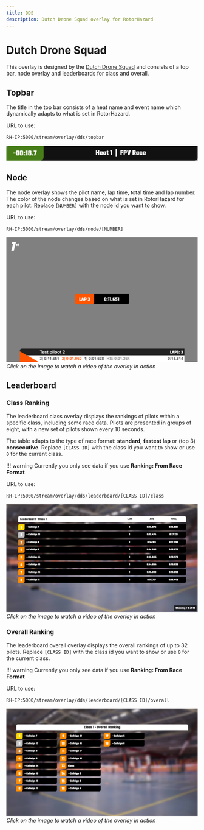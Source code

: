```yaml
---
title: DDS
description: Dutch Drone Squad overlay for RotorHazard
---
```


# Dutch Drone Squad

This overlay is designed by the <a href="https://dutchdronesquad.nl" target="_blank">Dutch Drone Squad</a> and consists of a top bar, node overlay and leaderboards for class and overall.

## Topbar

The title in the top bar consists of a heat name and event name which dynamically adapts to what is set in RotorHazard.

URL to use:

```bash
RH-IP:5000/stream/overlay/dds/topbar
```

![alt Screenshot of topbar](../assets/img/overlays/dds/topbar-dds.png)

## Node

The node overlay shows the pilot name, lap time, total time and lap number. The color of the node changes based on what is set in RotorHazard for each pilot. Replace `[NUMBER]` with the node id you want to show.

URL to use:

```bash
RH-IP:5000/stream/overlay/dds/node/[NUMBER]
```

[![Watch the video](../assets/img/overlays/dds/node-dds.png)](https://www.youtube.com/watch?v=ZpV0veJErvE)
_Click on the image to watch a video of the overlay in action_

## Leaderboard 

### Class Ranking

The leaderboard class overlay displays the rankings of pilots within a specific class, including some race data. Pilots are presented in groups of eight, with a new set of pilots shown every 10 seconds.

The table adapts to the type of race format: **standard**, **fastest lap** or (top 3) **consecutive**. Replace `[CLASS ID]` with the class id you want to show or use `0` for the current class.

!!! warning
    Currently you only see data if you use **Ranking: From Race Format**

URL to use:

```bash
RH-IP:5000/stream/overlay/dds/leaderboard/[CLASS ID]/class
```


[![Watch the video](../assets/img/overlays/dds/ranking_class-dds.png)](https://youtu.be/xqIuBfLjtJE)
_Click on the image to watch a video of the overlay in action_

### Overall Ranking

The leaderboard overall overlay displays the overall rankings of up to 32 pilots. Replace `[CLASS ID]` with the class id you want to show or use `0` for the current class.

!!! warning
    Currently you only see data if you use **Ranking: From Race Format**

URL to use:

```bash
RH-IP:5000/stream/overlay/dds/leaderboard/[CLASS ID]/overall
```

[![Watch the video](../assets/img/overlays/dds/ranking_overall-dds.png)](https://youtu.be/kTtoHACqsg0)
_Click on the image to watch a video of the overlay in action_

